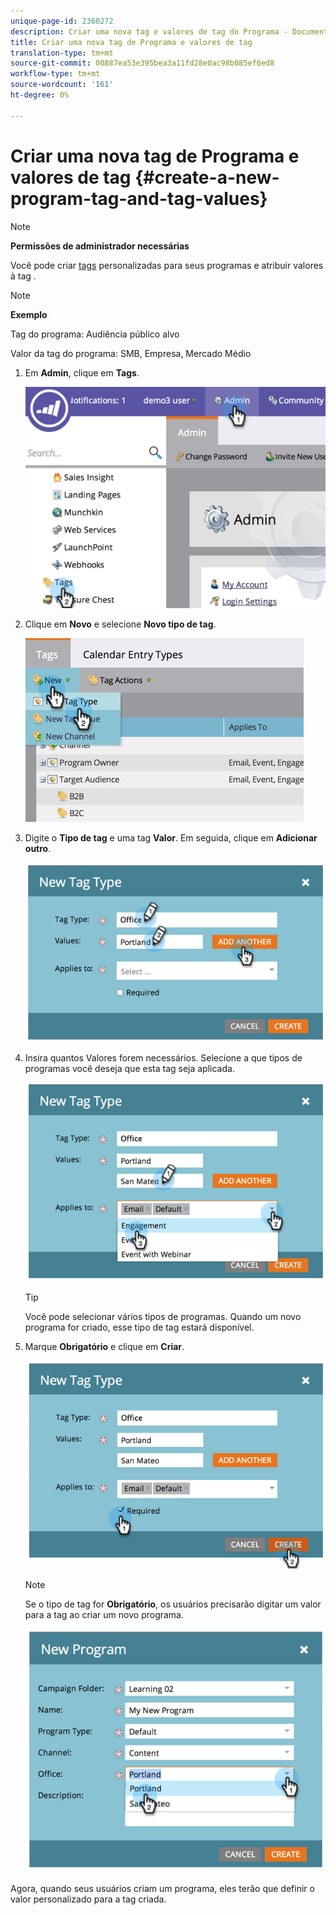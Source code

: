 ```yaml
---
unique-page-id: 2360272
description: Criar uma nova tag e valores de tag do Programa - Documentos do marketing - Documentação do produto
title: Criar uma nova tag de Programa e valores de tag
translation-type: tm+mt
source-git-commit: 00887ea53e395bea3a11fd28e0ac98b085ef6ed8
workflow-type: tm+mt
source-wordcount: '161'
ht-degree: 0%

---
```



# Criar uma nova tag de Programa e valores de tag {#create-a-new-program-tag-and-tag-values}

>[!NOTE]
>
>**Permissões de administrador necessárias**

Você pode criar [tags](../../../product-docs/core-marketo-concepts/programs/working-with-programs/understanding-tags.md) personalizadas para seus programas e atribuir valores à tag .

>[!NOTE]
>
>**Exemplo**
>
>Tag do programa: Audiência público alvo
>
>Valor da tag do programa: SMB, Empresa, Mercado Médio

1. Em **Admin**, clique em **Tags**.

   ![](assets/image2014-9-24-12-3a10-3a32.png)

1. Clique em **Novo** e selecione **Novo tipo de tag**.

   ![](assets/image2014-9-24-12-3a12-3a43.png)

1. Digite o **Tipo de tag** e uma tag **Valor**. Em seguida, clique em **Adicionar outro**.

   ![](assets/image2014-9-24-12-3a16-3a55.png)

1. Insira quantos Valores forem necessários. Selecione a que tipos de programas você deseja que esta tag seja aplicada.

   ![](assets/image2014-9-24-12-3a17-3a29.png)

   >[!TIP]
   >
   >Você pode selecionar vários tipos de programas. Quando um novo programa for criado, esse tipo de tag estará disponível.

1. Marque **Obrigatório** e clique em **Criar**.

   ![](assets/image2014-9-24-12-3a18-3a33.png)

   >[!NOTE]
   >
   >Se o tipo de tag for **Obrigatório**, os usuários precisarão digitar um valor para a tag ao criar um novo programa.

   ![](assets/image2014-9-24-12-3a19-3a17.png)

Agora, quando seus usuários criam um programa, eles terão que definir o valor personalizado para a tag criada.